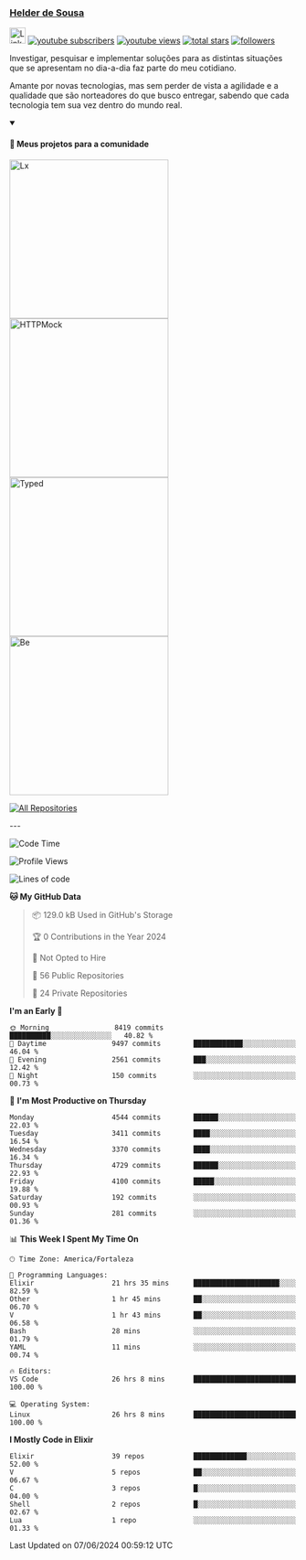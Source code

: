 <p align="left">
<a href="https://github.com/andridus">
    <h3>Helder de Sousa</h3></a>
</p>


<p align="left">
 <a href="https://linkedin.com/in/helder-de-sousa">
    <img height="28px" alt="Linkedin" title="Helder de Sousa" src="https://img.shields.io/badge/-linkedin-blue?style=flat-square&logo=Linkedin&logoColor=white&link=https://www.linkedin.com/in/helder-de-sousa""/></a>
  <a href="https://www.youtube.com/@vocedesenvolvedor?sub_confirmation=1">
    <img alt="youtube subscribers" title="Inscreva-se no canal Você, desenvolvedor" src="https://custom-icon-badges.demolab.com/youtube/channel/subscribers/UCh-qOj_p5CY_AfuR7fEYbwA?color=%23E05D44&label=V0CÊ,%20 DESENVOLVEDOR&logo=video&logoColor=white&style=for-the-badge&labelColor=CE4630""/></a>
  <a href="https://www.youtube.com/@vocedesenvolvedor">
    <img alt="youtube views" title="YouTube Visualizações" src="https://custom-icon-badges.demolab.com/youtube/channel/views/UCh-qOj_p5CY_AfuR7fEYbwA?color=%23E1AD0E&logo=video&logoColor=white&style=for-the-badge&labelColor=C79600"/></a>
  <a href="https://github.com/andridus?tab=repositories&sort=stargazers">
    <img alt="total stars" title="Total de Estrelas no GitHub" src="https://custom-icon-badges.demolab.com/github/stars/andridus?color=55960c&style=for-the-badge&labelColor=488207&logo=star"/></a>
  <a href="https://github.com/andridus?tab=followers">
    <img alt="followers" title="Siga-me on Github" src="https://custom-icon-badges.demolab.com/github/followers/andridus?color=236ad3&labelColor=1155ba&style=for-the-badge&logo=person-add&label=Follow&logoColor=white"/></a>
</p>

<p align="left">
 Investigar, pesquisar e implementar soluções para as distintas situações que se apresentam no dia-a-dia faz parte do meu cotidiano.

Amante por novas tecnologias, mas sem perder de vista a agilidade e a qualidade que são norteadores do que busco entregar, sabendo que cada tecnologia tem sua vez dentro do mundo real.
</p>


<details open>
  <summary><h4>📘 Meus projetos para a comunidade</h4></summary>

  <p align="left">
    <a href="https://github.com/andridus/lx"><img width="278" src="https://denvercoder1-github-readme-stats.vercel.app/api/pin/?username=andridus&repo=lx&theme=default&show_icons=true" alt="Lx"></a>
    <a href="https://github.com/andridus/httpmock"><img width="278" src="https://denvercoder1-github-readme-stats.vercel.app/api/pin/?username=andridus&repo=httpmock&theme=default&show_icons=true" alt="HTTPMock"></a>
    <a href="https://github.com/andridus/typed"><img width="278" src="https://denvercoder1-github-readme-stats.vercel.app/api/pin/?username=andridus&repo=typed&theme=default&show_icons=true" alt="Typed"></a>
    <a href="https://github.com/andridus/bee"><img width="278" src="https://denvercoder1-github-readme-stats.vercel.app/api/pin/?username=andridus&repo=bee&theme=default&show_icons=true" alt="Be"></a>

  </p>

  <a href="https://github.com/andridus?tab=repositories&sort=stargazers"><img alt="All Repositories" title="All Repositories" src="https://custom-icon-badges.demolab.com/badge/-Clique%20aqui%20para%20todos%20os%20meus%20repos-efefef?style=for-the-badge&logoColor=black&logo=repo"/></a>
</details>
---

<!--START_SECTION:waka-->
![Code Time](http://img.shields.io/badge/Code%20Time-1%2C938%20hrs%2050%20mins-blue)

![Profile Views](http://img.shields.io/badge/Profile%20Views-1-blue)

![Lines of code](https://img.shields.io/badge/From%20Hello%20World%20I%27ve%20Written-7.9%20million%20lines%20of%20code-blue)

**🐱 My GitHub Data** 

> 📦 129.0 kB Used in GitHub's Storage 
 > 
> 🏆 0 Contributions in the Year 2024
 > 
> 🚫 Not Opted to Hire
 > 
> 📜 56 Public Repositories 
 > 
> 🔑 24 Private Repositories 
 > 
**I'm an Early 🐤** 

```text
🌞 Morning                8419 commits        ██████████░░░░░░░░░░░░░░░   40.82 % 
🌆 Daytime                9497 commits        ████████████░░░░░░░░░░░░░   46.04 % 
🌃 Evening                2561 commits        ███░░░░░░░░░░░░░░░░░░░░░░   12.42 % 
🌙 Night                  150 commits         ░░░░░░░░░░░░░░░░░░░░░░░░░   00.73 % 
```
📅 **I'm Most Productive on Thursday** 

```text
Monday                   4544 commits        ██████░░░░░░░░░░░░░░░░░░░   22.03 % 
Tuesday                  3411 commits        ████░░░░░░░░░░░░░░░░░░░░░   16.54 % 
Wednesday                3370 commits        ████░░░░░░░░░░░░░░░░░░░░░   16.34 % 
Thursday                 4729 commits        ██████░░░░░░░░░░░░░░░░░░░   22.93 % 
Friday                   4100 commits        █████░░░░░░░░░░░░░░░░░░░░   19.88 % 
Saturday                 192 commits         ░░░░░░░░░░░░░░░░░░░░░░░░░   00.93 % 
Sunday                   281 commits         ░░░░░░░░░░░░░░░░░░░░░░░░░   01.36 % 
```


📊 **This Week I Spent My Time On** 

```text
🕑︎ Time Zone: America/Fortaleza

💬 Programming Languages: 
Elixir                   21 hrs 35 mins      █████████████████████░░░░   82.59 % 
Other                    1 hr 45 mins        ██░░░░░░░░░░░░░░░░░░░░░░░   06.70 % 
V                        1 hr 43 mins        ██░░░░░░░░░░░░░░░░░░░░░░░   06.58 % 
Bash                     28 mins             ░░░░░░░░░░░░░░░░░░░░░░░░░   01.79 % 
YAML                     11 mins             ░░░░░░░░░░░░░░░░░░░░░░░░░   00.74 % 

🔥 Editors: 
VS Code                  26 hrs 8 mins       █████████████████████████   100.00 % 

💻 Operating System: 
Linux                    26 hrs 8 mins       █████████████████████████   100.00 % 
```

**I Mostly Code in Elixir** 

```text
Elixir                   39 repos            █████████████░░░░░░░░░░░░   52.00 % 
V                        5 repos             ██░░░░░░░░░░░░░░░░░░░░░░░   06.67 % 
C                        3 repos             █░░░░░░░░░░░░░░░░░░░░░░░░   04.00 % 
Shell                    2 repos             █░░░░░░░░░░░░░░░░░░░░░░░░   02.67 % 
Lua                      1 repo              ░░░░░░░░░░░░░░░░░░░░░░░░░   01.33 % 
```




 Last Updated on 07/06/2024 00:59:12 UTC
<!--END_SECTION:waka-->
